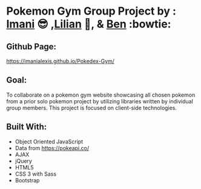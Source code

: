 # Pokemon Gym Group Project by : [Imani](http://github.com/imanialexis) :sunglasses: ,[Lilian](http://github.com/ngolilli94)  :rabbit2:, &  [Ben](http://github.com/benjwexler)  :bowtie:


## Github Page:
https://imanialexis.github.io/Pokedex-Gym/

## Goal:
To collaborate on a pokemon gym website showcasing all chosen pokemon from a prior solo pokemon project by utilizing libraries written by individual group members. This project is focused on client-side technologies.

## Built With:
* Object Oriented JavaScript
* Data from https://pokeapi.co/
* AJAX
* jQuery
* HTML5
* CSS 3 with Sass
* Bootstrap
